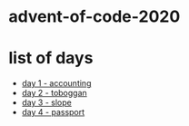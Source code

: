 # advent-of-code-2020

# list of days

* [day 1 - accounting](src/accounting.c)
* [day 2 - toboggan](src/toboggan.c)
* [day 3 - slope](src/slope.c)
* [day 4 - passport](src/passport.c)
